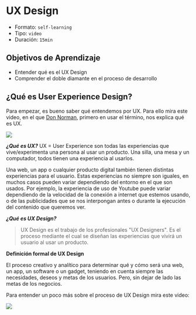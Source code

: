 # UX Design
- Formato: `self-learning`
- Tipo: `video`
- Duración: `15min`

## Objetivos de Aprendizaje

* Entender qué es el UX Design
* Comprender el doble diamante en el proceso de desarrollo


## ¿Qué es User Experience Design?

Para empezar, es bueno saber qué entendemos por UX. Para ello mira este video, en el que [Don Norman](https://es.wikipedia.org/wiki/Donald_Norman), primero en usar el término, nos explica qué es UX.

[![](https://lh3.googleusercontent.com/NXXihcbIZBiywCDP7TVRfZwUTiLONFyi-XhYIoz-2-f7l9QamUVtsu7Vg6Snv9qOmTX28AS90Bh6eVnF-FWf0Ggvog-Vfj6eIfL6VTz5lf5avx00hvC13gdwy31_X-eoMvqkp-nYW7U)](https://youtu.be/9BdtGjoIN4E?&cc_lang_pref=es&cc_load_policy=1)

***¿Qué es UX?***
UX = User Experience son todas las experiencias que vive/experimenta una persona al usar un producto. Una silla, una mesa y un computador, todos tienen una experiencia al usarlos. 

Una web, un app o cualquier producto digital también tienen distintas experiencias para el usuario. Estas experiencias no siempre son iguales, en muchos casos pueden variar dependiendo del entorno en el que son usados. Por ejemplo, la experiencia de uso de Youtube puede variar dependiendo de la velocidad de la conexión a internet que estemos usando, o de las publicidades que se nos interpongan antes o durante la ejecución del contenido que queremos ver.

***¿Qué es UX Design?***

> UX Design es el trabajo de los profesionales "UX Designers". Es el proceso mediante el cual se diseñan las experiencias que vivirá un usuario al usar un producto. 


**Definición formal de UX Design** 

El proceso creativo y analítico para determinar qué y cómo será una web, un app, un software o un gadget, teniendo en cuenta siempre las necesidades, deseos y metas de los usuarios. Pero, sin dejar de lado las metas de los negocios. 

Para entender un poco más sobre el proceso de UX Design mira este video:

[![](https://lh5.googleusercontent.com/OHW33sLkmWQv1eljJlycGHozE-ozx6WXVE-rnYKOmke4hqXzXyKhD67dGEDw_ILwsyFMiYT29n4ECRatw5Gfd4tnjs8Q3HZh5nT8qZOiffp7HuLZSDA_IMzD5MoGqvI_2f71IfGOgG4)](https://youtu.be/SBIvPTSy1QM)

